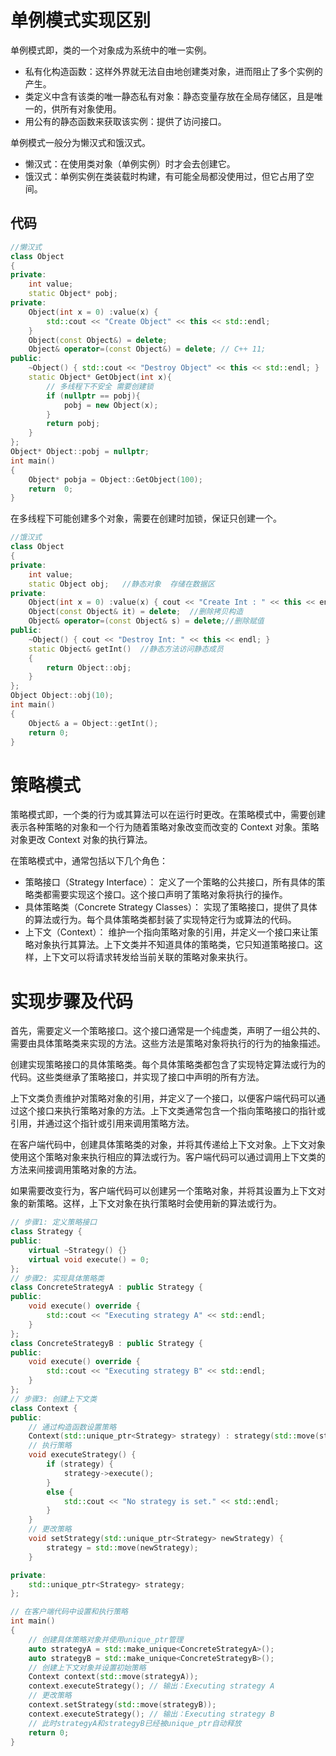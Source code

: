 # 单例模式实现区别

单例模式即，类的一个对象成为系统中的唯一实例。
- 私有化构造函数：这样外界就无法自由地创建类对象，进而阻止了多个实例的产生。
- 类定义中含有该类的唯一静态私有对象：静态变量存放在全局存储区，且是唯一的，供所有对象使用。
- 用公有的静态函数来获取该实例：提供了访问接口。

单例模式一般分为懒汉式和饿汉式。
- 懒汉式：在使用类对象（单例实例）时才会去创建它。
- 饿汉式：单例实例在类装载时构建，有可能全局都没使用过，但它占用了空间。

## 代码
```cpp
//懒汉式
class Object
{
private:
    int value;
    static Object* pobj;
private:
    Object(int x = 0) :value(x) {
        std::cout << "Create Object" << this << std::endl;
    }
    Object(const Object&) = delete;
    Object& operator=(const Object&) = delete; // C++ 11;
public:
    ~Object() { std::cout << "Destroy Object" << this << std::endl; }
    static Object* GetObject(int x){
        // 多线程下不安全 需要创建锁 
        if (nullptr == pobj){
            pobj = new Object(x);
        }
        return pobj;
    }
};
Object* Object::pobj = nullptr;
int main()
{
    Object* pobja = Object::GetObject(100);
    return  0;
}
```
在多线程下可能创建多个对象，需要在创建时加锁，保证只创建一个。

```cpp
//饿汉式
class Object
{
private:
    int value;
    static Object obj;   //静态对象  存储在数据区
private:
    Object(int x = 0) :value(x) { cout << "Create Int : " << this << endl; }
    Object(const Object& it) = delete;  //删除拷贝构造
    Object& operator=(const Object& s) = delete;//删除赋值
public:
    ~Object() { cout << "Destroy Int: " << this << endl; }
    static Object& getInt()  //静态方法访问静态成员
    {
        return Object::obj;
    }
};
Object Object::obj(10);
int main()
{
    Object& a = Object::getInt();
    return 0;
}

```

# 策略模式

策略模式即，一个类的行为或其算法可以在运行时更改。在策略模式中，需要创建表示各种策略的对象和一个行为随着策略对象改变而改变的 Context 对象。策略对象更改 Context 对象的执行算法。

在策略模式中，通常包括以下几个角色：
- 策略接口（Strategy Interface）： 定义了一个策略的公共接口，所有具体的策略类都需要实现这个接口。这个接口声明了策略对象将执行的操作。
- 具体策略类（Concrete Strategy Classes）： 实现了策略接口，提供了具体的算法或行为。每个具体策略类都封装了实现特定行为或算法的代码。
- 上下文（Context）： 维护一个指向策略对象的引用，并定义一个接口来让策略对象执行其算法。上下文类并不知道具体的策略类，它只知道策略接口。这样，上下文可以将请求转发给当前关联的策略对象来执行。

# 实现步骤及代码

首先，需要定义一个策略接口。这个接口通常是一个纯虚类，声明了一组公共的、需要由具体策略类来实现的方法。这些方法是策略对象将执行的行为的抽象描述。

创建实现策略接口的具体策略类。每个具体策略类都包含了实现特定算法或行为的代码。这些类继承了策略接口，并实现了接口中声明的所有方法。

上下文类负责维护对策略对象的引用，并定义了一个接口，以便客户端代码可以通过这个接口来执行策略对象的方法。上下文类通常包含一个指向策略接口的指针或引用，并通过这个指针或引用来调用策略方法。

在客户端代码中，创建具体策略类的对象，并将其传递给上下文对象。上下文对象使用这个策略对象来执行相应的算法或行为。客户端代码可以通过调用上下文类的方法来间接调用策略对象的方法。

如果需要改变行为，客户端代码可以创建另一个策略对象，并将其设置为上下文对象的新策略。这样，上下文对象在执行策略时会使用新的算法或行为。

```cpp
// 步骤1: 定义策略接口  
class Strategy {
public:
	virtual ~Strategy() {}
	virtual void execute() = 0;
};
// 步骤2: 实现具体策略类  
class ConcreteStrategyA : public Strategy {
public:
	void execute() override {
		std::cout << "Executing strategy A" << std::endl;
	}
};
class ConcreteStrategyB : public Strategy {
public:
	void execute() override {
		std::cout << "Executing strategy B" << std::endl;
	}
};
// 步骤3: 创建上下文类  
class Context {
public:
	// 通过构造函数设置策略  
	Context(std::unique_ptr<Strategy> strategy) : strategy(std::move(strategy)) {}
	// 执行策略  
	void executeStrategy() {
		if (strategy) {
			strategy->execute();
		}
		else {
			std::cout << "No strategy is set." << std::endl;
		}
	}
	// 更改策略  
	void setStrategy(std::unique_ptr<Strategy> newStrategy) {
		strategy = std::move(newStrategy);
	}

private:
	std::unique_ptr<Strategy> strategy;  
};

// 在客户端代码中设置和执行策略  
int main()
{
	// 创建具体策略对象并使用unique_ptr管理  
	auto strategyA = std::make_unique<ConcreteStrategyA>();
	auto strategyB = std::make_unique<ConcreteStrategyB>();
	// 创建上下文对象并设置初始策略  
	Context context(std::move(strategyA));
	context.executeStrategy(); // 输出：Executing strategy A  
	// 更改策略  
	context.setStrategy(std::move(strategyB));
	context.executeStrategy(); // 输出：Executing strategy B  
	// 此时strategyA和strategyB已经被unique_ptr自动释放  
	return 0;
}
```

